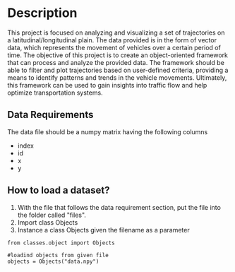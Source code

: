 # Description

This project is focused on analyzing and visualizing a set of trajectories on a latitudinal/longitudinal plain. The data provided is in the form of vector data, which represents the movement of vehicles over a certain period of time. The objective of this project is to create an object-oriented framework that can process and analyze the provided data. The framework should be able to filter and plot trajectories based on user-defined criteria, providing a means to identify patterns and trends in the vehicle movements. Ultimately, this framework can be used to gain insights into traffic flow and help optimize transportation systems.

## Data Requirements
The data file should be a numpy matrix having the following columns

- index
- id
- x
- y

## How to load a dataset?
1. With the file that follows the data requirement section, put the file into the folder called "files".
2. Import class Objects
3. Instance a class Objects given the filename as a parameter


```
from classes.object import Objects

#loadind objects from given file
objects = Objects("data.npy")
```



